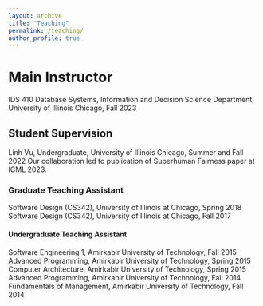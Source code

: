 ```yaml
---
layout: archive
title: "Teaching"
permalink: /teaching/
author_profile: true
---
```


# Main Instructor
IDS 410 Database Systems, Information and Decision Science Department, University of Illinois Chicago, Fall 2023

## Student Supervision
Linh Vu, Undergraduate, University of Illinois Chicago, Summer and Fall  2022
Our collaboration led to publication of Superhuman Fairness paper at ICML 2023. 


### Graduate Teaching Assistant
Software Design (CS342), University of Illinois at Chicago, Spring 2018
Software Design (CS342), University of Illinois at Chicago, Fall 2017


#### Undergraduate Teaching Assistant
Software Engineering 1, Amirkabir University of Technology, Fall 2015
Advanced Programming, Amirkabir University of Technology, Spring 2015
Computer Architecture, Amirkabir University of Technology, Spring 2015
Advanced Programming, Amirkabir University of Technology, Fall 2014
Fundamentals of Management, Amirkabir University of Technology, Fall 2014